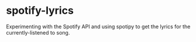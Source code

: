 # spotify-lyrics
Experimenting with the Spotify API and using spotipy to get the lyrics for the currently-listened to song.
